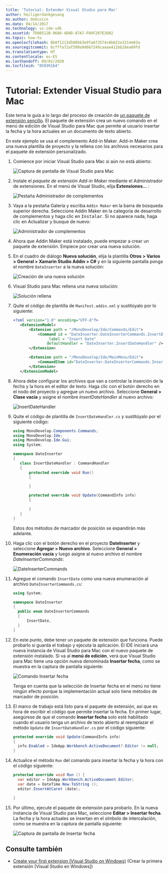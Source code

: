 ```yaml
---
title: 'Tutorial: Extender Visual Studio para Mac'
author: heiligerdankgesang
ms.author: dominicn
ms.date: 04/14/2017
ms.technology: vs-ide-sdk
ms.assetid: 7D00512B-9688-4D8D-87A7-F04F207E3D02
ms.topic: how-to
ms.openlocfilehash: 8b0f1213d500563e9fa6f3574c6b622e3214e03a
ms.sourcegitcommit: 6cfffa72af599a9d667249caaaa411bb28ea69fd
ms.translationtype: HT
ms.contentlocale: es-ES
ms.lasthandoff: 09/02/2020
ms.locfileid: "85939164"
---
```

# <a name="extending-visual-studio-for-mac-walkthrough"></a>Tutorial: Extender Visual Studio para Mac

Este tema le guía a lo largo del proceso de creación de [un paquete de extensión sencillo](https://github.com/mjh4/AddIns/tree/master/DateInserter). El paquete de extensión crea un nuevo comando en el menú de edición de Visual Studio para Mac que permite al usuario insertar la fecha y la hora actuales en un documento de texto abierto.

En este ejemplo se usa el complemento Add-in Maker. Add-in Maker crea una nueva plantilla de proyecto y la rellena con los archivos necesarios para el paquete de extensión personalizado.

1. Comience por iniciar Visual Studio para Mac si aún no está abierto:

   ![Captura de pantalla de Visual Studio para Mac](media/extending-visual-studio-mac-addin3.png)

2. Instale el _paquete de extensión Add-in Maker_ mediante el Administrador de extensiones. En el menú de Visual Studio, elija **Extensiones...** :

   ![Pestaña Administrador de complementos](media/extending-visual-studio-mac-addin4.png)

3. Vaya a la pestaña Galería y escriba `Addin Maker` en la barra de búsqueda superior derecha. Seleccione Addin Maker en la categoría de desarrollo de complementos y haga clic en <kbd>Instalar</kbd>. Si no aparece nada, haga clic en Actualizar y busque de nuevo:

   ![Administrador de complementos](media/extending-visual-studio-mac-addin5.png)

4. Ahora que Addin Maker está instalado, puede empezar a crear un paquete de extensión. Empiece por crear una nueva solución.

5. En el cuadro de diálogo **Nueva solución**, elija la plantilla **Otros > Varios > General > Xamarin Studio Addin > C#** y en la siguiente pantalla ponga el nombre `DateInserter` a la nueva solución:

   ![Creación de una nueva solución](media/extending-visual-studio-mac-addin7New.png)

6. Visual Studio para Mac rellena una nueva solución:

   ![Solución rellena](media/extending-visual-studio-mac-addin8.png)

7. Quite el código de plantilla de `Manifest.addin.xml` y sustitúyalo por lo siguiente:

   ```xml
   <?xml version="1.0" encoding="UTF-8"?>
      <ExtensionModel>
          <Extension path = "/MonoDevelop/Ide/Commands/Edit">
              <Command id = "DateInserter.DateInserterCommands.InsertDate"
                  _label = "Insert Date"
                  defaultHandler = "DateInserter.InsertDateHandler" />
          </Extension>

          <Extension path = "/MonoDevelop/Ide/MainMenu/Edit">
              <CommandItem id="DateInserter.DateInserterCommands.InsertDate" />
          </Extension>
      </ExtensionModel>
   ```

8. Ahora debe configurar los archivos que van a controlar la inserción de la fecha y la hora en el editor de texto. Haga clic con el botón derecho en el nodo del proyecto y agregue un nuevo archivo. Seleccione **General > Clase vacía** y asigne el nombre *InsertDateHandler* al nuevo archivo:

   ![InsertDateHandler](media/extending-visual-studio-mac-addin9.png)

9. Quite el código de plantilla de `InsertDateHandler.cs` y sustitúyalo por el siguiente código:

   ```cs
   using MonoDevelop.Components.Commands;
   using MonoDevelop.Ide;
   using MonoDevelop.Ide.Gui;
   using System;

   namespace DateInserter
   {
      class InsertDateHandler : CommandHandler
      {
          protected override void Run()
          {

          }

          protected override void Update(CommandInfo info)
          {

          }
      }
   }
   ```

   Estos dos métodos de marcador de posición se expandirán más adelante.

10. Haga clic con el botón derecho en el proyecto **DateInserter** y seleccione **Agregar > Nuevo archivo**. Seleccione **General > Enumeración vacía** y luego asigne al nuevo archivo el nombre *DateInserterCommands*:

    ![DateInserterCommands](media/extending-visual-studio-mac-addin10.png)

11. Agregue el comando `InsertDate` como una nueva enumeración al archivo `DateInserterCommands.cs`:

    ``` cs
    using System;

    namespace DateInserter
    {
      public enum DateInserterCommands
      {
          InsertDate,
      }
    }
    ```

12. En este punto, debe tener un paquete de extensión que funciona. Puede probarlo si guarda el trabajo y ejecuta la aplicación. El IDE iniciará una nueva instancia de Visual Studio para Mac con el nuevo paquete de extensión instalado. Si va al **menú de edición**, verá que Visual Studio para Mac tiene una opción nueva denominada **Insertar fecha**, como se muestra en la captura de pantalla siguiente:

    ![Comando Insertar fecha](media/extending-visual-studio-mac-addin11.png)

    Tenga en cuenta que la selección de Insertar fecha en el menú no tiene ningún efecto porque la implementación actual solo tiene métodos de marcador de posición.

13. El marco de trabajo está listo para el paquete de extensión, así que es hora de escribir el código que permite insertar la fecha. En primer lugar, asegúrese de que el comando **Insertar fecha** solo esté habilitado cuando el usuario tenga un archivo de texto abierto al reemplazar el método `Update` de `InsertDateHandler.cs` por el código siguiente:

    ```cs
    protected override void Update(CommandInfo info)
    {
      info.Enabled = IdeApp.Workbench.ActiveDocument?.Editor != null;
    }
    ```

14. Actualice el método `Run` del comando para insertar la fecha y la hora con el código siguiente:

    ``` cs
    protected override void Run () {
      var editor = IdeApp.Workbench.ActiveDocument.Editor;
      var date = DateTime.Now.ToString ();
      editor.InsertAtCaret (date);

    }
    ```

15. Por último, ejecute el paquete de extensión para probarlo. En la nueva instancia de Visual Studio para Mac, seleccione **Editar > Insertar fecha**. La fecha y la hora actuales se insertan en el símbolo de intercalación, como se muestra en la captura de pantalla siguiente:

    ![Captura de pantalla de Insertar fecha](media/extending-visual-studio-mac-addin12.png)

## <a name="see-also"></a>Consulte también

- [Create your first extension (Visual Studio on Windows)](/visualstudio/extensibility/extensibility-hello-world) (Crear la primera extensión [Visual Studio en Windows])
